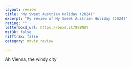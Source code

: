 ```yaml
---
layout: review
title: "My Sweet Austrian Holiday (2024)"
excerpt: "My review of My Sweet Austrian Holiday (2024)"
rating: ""
letterboxd_url: https://boxd.it/89BNUV
mst3k: false
rifftrax: false
category: movie_review

---
```


Ah Vienna, the windy city